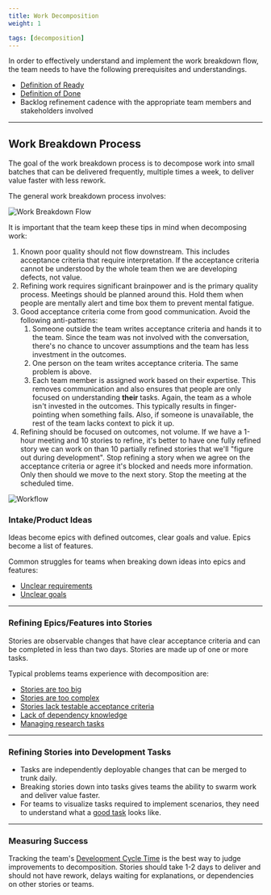 ```yaml
---
title: Work Decomposition
weight: 1

tags: [decomposition]
---
```


In order to effectively understand and implement the work breakdown flow, the
team needs to have the following prerequisites and understandings.

- [Definition of Ready](/en/docs/work-decomposition/definition-of-ready)
- [Definition of Done](/en/docs/workflow-management/definition-of-done)
- Backlog refinement cadence with the appropriate team members and stakeholders involved

---

## Work Breakdown Process

The goal of the work breakdown process is to decompose work into small batches
that can be delivered frequently, multiple times a week, to deliver value faster with less rework.

The general work breakdown process involves:

![Work Breakdown Flow](/images/work-breakdown.png#width=80%)

It is important that the team keep these tips in mind when decomposing work:

1. Known poor quality should not flow downstream. This includes acceptance criteria that require interpretation. If the
   acceptance criteria cannot be understood by the whole team then we are developing defects, not value.
2. Refining work requires significant brainpower and is the primary quality process. Meetings should be planned around
   this. Hold them when people are mentally alert and time box them to prevent mental fatigue.
3. Good acceptance criteria come from good communication. Avoid the following anti-patterns:
   1. Someone outside the team writes acceptance criteria and hands it to the team. Since the team was not involved with
      the conversation, there's no chance to uncover assumptions and the team has less investment in the outcomes.
   2. One person on the team writes acceptance criteria. The same problem is above.
   3. Each team member is assigned work based on their expertise. This removes communication and also ensures that
      people are only focused on understanding **their** tasks. Again, the team as a whole isn't invested in the
      outcomes. This typically results in finger-pointing when something fails. Also, if someone is unavailable, the
      rest of the team lacks context to pick it up.
4. Refining should be focused on outcomes, not volume. If we have a 1-hour meeting and 10 stories to refine, it's better
   to have one fully refined story we can work on than 10 partially refined stories that we'll "figure out during
   development". Stop refining a story when we agree on the acceptance criteria or agree it's blocked and needs more
   information. Only then should we move to the next story. Stop the meeting at the scheduled time.

![Workflow](/images/work-breakdown-flow.png#width=10%)

### Intake/Product Ideas

Ideas become epics with defined outcomes, clear goals and value.
Epics become a list of features.

Common struggles for teams when breaking down ideas into epics and features:

- [Unclear requirements](/en/docs/work-decomposition/behavior-driven-development)
- [Unclear goals](/en/docs/work-decomposition/defining-product-goals)

---

### Refining Epics/Features into Stories

Stories are observable changes that have clear acceptance criteria and can be
completed in less than two days. Stories are made up of one or more tasks.

Typical problems teams experience with decomposition are:

- [Stories are too big](/en/docs/work-decomposition/story-slicing)
- [Stories are too complex](/en/docs/work-decomposition/complexity-and-estimation)
- [Stories lack testable acceptance criteria](/en/docs/work-decomposition/behavior-driven-development)
- [Lack of dependency knowledge](/en/docs/work-decomposition/contract-driven-development)
- [Managing research tasks](/en/docs/work-decomposition/spikes)

---

### Refining Stories into Development Tasks

- Tasks are independently deployable changes that can be merged to trunk daily.
- Breaking stories down into tasks gives teams the ability to swarm work and deliver value faster.
- For teams to visualize tasks required to implement scenarios, they need to understand what a [good task](/en/docs/work-decomposition/task-decomposition) looks like.

---

### Measuring Success

Tracking the team's [Development Cycle Time](/en/metrics/development-cycle-time) is the best way to judge improvements
to decomposition. Stories should take 1-2 days to deliver and should not have rework, delays waiting for
explanations, or dependencies on other stories or teams.
